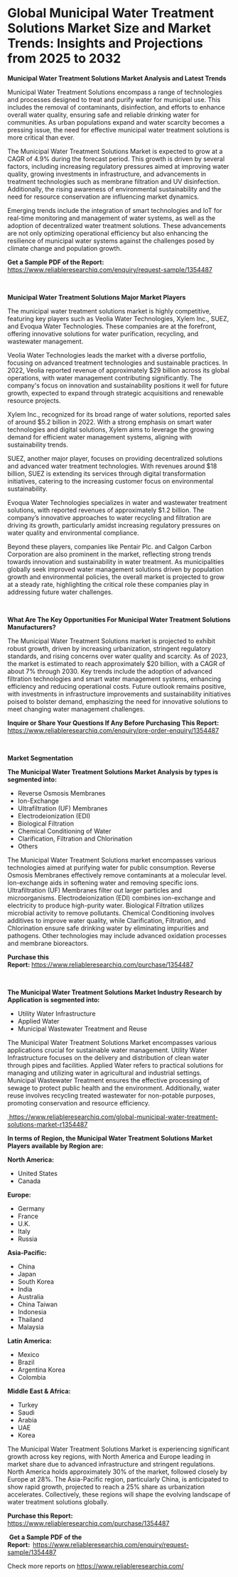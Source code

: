 <p><h1>Global Municipal Water Treatment Solutions Market Size and Market Trends: Insights and Projections from 2025 to 2032</h1></p><p><strong>Municipal Water Treatment Solutions Market Analysis and Latest Trends</strong></p>
<p><p>Municipal Water Treatment Solutions encompass a range of technologies and processes designed to treat and purify water for municipal use. This includes the removal of contaminants, disinfection, and efforts to enhance overall water quality, ensuring safe and reliable drinking water for communities. As urban populations expand and water scarcity becomes a pressing issue, the need for effective municipal water treatment solutions is more critical than ever.</p><p>The Municipal Water Treatment Solutions Market is expected to grow at a CAGR of 4.9% during the forecast period. This growth is driven by several factors, including increasing regulatory pressures aimed at improving water quality, growing investments in infrastructure, and advancements in treatment technologies such as membrane filtration and UV disinfection. Additionally, the rising awareness of environmental sustainability and the need for resource conservation are influencing market dynamics. </p><p>Emerging trends include the integration of smart technologies and IoT for real-time monitoring and management of water systems, as well as the adoption of decentralized water treatment solutions. These advancements are not only optimizing operational efficiency but also enhancing the resilience of municipal water systems against the challenges posed by climate change and population growth.</p></p>
<p><strong>Get a Sample PDF of the Report:&nbsp;</strong> <a href="https://www.reliableresearchiq.com/enquiry/request-sample/1354487?utm_campaign=3030&utm_medium=2&utm_source=Github&utm_content=ia&utm_term=11032025&utm_id=municipal-water-treatment-solutions">https://www.reliableresearchiq.com/enquiry/request-sample/1354487</a></p>
<p>&nbsp;</p>
<p><strong>Municipal Water Treatment Solutions Major Market Players</strong></p>
<p><p>The municipal water treatment solutions market is highly competitive, featuring key players such as Veolia Water Technologies, Xylem Inc., SUEZ, and Evoqua Water Technologies. These companies are at the forefront, offering innovative solutions for water purification, recycling, and wastewater management.</p><p>Veolia Water Technologies leads the market with a diverse portfolio, focusing on advanced treatment technologies and sustainable practices. In 2022, Veolia reported revenue of approximately $29 billion across its global operations, with water management contributing significantly. The company's focus on innovation and sustainability positions it well for future growth, expected to expand through strategic acquisitions and renewable resource projects.</p><p>Xylem Inc., recognized for its broad range of water solutions, reported sales of around $5.2 billion in 2022. With a strong emphasis on smart water technologies and digital solutions, Xylem aims to leverage the growing demand for efficient water management systems, aligning with sustainability trends.</p><p>SUEZ, another major player, focuses on providing decentralized solutions and advanced water treatment technologies. With revenues around $18 billion, SUEZ is extending its services through digital transformation initiatives, catering to the increasing customer focus on environmental sustainability.</p><p>Evoqua Water Technologies specializes in water and wastewater treatment solutions, with reported revenues of approximately $1.2 billion. The company’s innovative approaches to water recycling and filtration are driving its growth, particularly amidst increasing regulatory pressures on water quality and environmental compliance.</p><p>Beyond these players, companies like Pentair Plc. and Calgon Carbon Corporation are also prominent in the market, reflecting strong trends towards innovation and sustainability in water treatment. As municipalities globally seek improved water management solutions driven by population growth and environmental policies, the overall market is projected to grow at a steady rate, highlighting the critical role these companies play in addressing future water challenges.</p></p>
<p>&nbsp;</p>
<p><strong>What Are The Key Opportunities For Municipal Water Treatment Solutions Manufacturers?</strong></p>
<p><p>The Municipal Water Treatment Solutions market is projected to exhibit robust growth, driven by increasing urbanization, stringent regulatory standards, and rising concerns over water quality and scarcity. As of 2023, the market is estimated to reach approximately $20 billion, with a CAGR of about 7% through 2030. Key trends include the adoption of advanced filtration technologies and smart water management systems, enhancing efficiency and reducing operational costs. Future outlook remains positive, with investments in infrastructure improvements and sustainability initiatives poised to bolster demand, emphasizing the need for innovative solutions to meet changing water management challenges.</p></p>
<p><strong>Inquire or Share Your Questions If Any Before Purchasing This Report:</strong> <a href="https://www.reliableresearchiq.com/enquiry/pre-order-enquiry/1354487?utm_campaign=3030&utm_medium=2&utm_source=Github&utm_content=ia&utm_term=11032025&utm_id=municipal-water-treatment-solutions">https://www.reliableresearchiq.com/enquiry/pre-order-enquiry/1354487</a></p>
<p>&nbsp;</p>
<p><strong>Market Segmentation</strong></p>
<p><strong>The Municipal Water Treatment Solutions Market Analysis by types is segmented into:</strong></p>
<p><ul><li>Reverse Osmosis Membranes</li><li>Ion-Exchange</li><li>Ultrafiltration (UF) Membranes</li><li>Electrodeionization (EDI)</li><li>Biological Filtration</li><li>Chemical Conditioning of Water</li><li>Clarification, Filtration and Chlorination</li><li>Others</li></ul></p>
<p><p>The Municipal Water Treatment Solutions market encompasses various technologies aimed at purifying water for public consumption. Reverse Osmosis Membranes effectively remove contaminants at a molecular level. Ion-exchange aids in softening water and removing specific ions. Ultrafiltration (UF) Membranes filter out larger particles and microorganisms. Electrodeionization (EDI) combines ion-exchange and electricity to produce high-purity water. Biological Filtration utilizes microbial activity to remove pollutants. Chemical Conditioning involves additives to improve water quality, while Clarification, Filtration, and Chlorination ensure safe drinking water by eliminating impurities and pathogens. Other technologies may include advanced oxidation processes and membrane bioreactors.</p></p>
<p><strong>Purchase this Report:&nbsp;</strong><a href="https://www.reliableresearchiq.com/purchase/1354487?utm_campaign=3030&utm_medium=2&utm_source=Github&utm_content=ia&utm_term=11032025&utm_id=municipal-water-treatment-solutions">https://www.reliableresearchiq.com/purchase/1354487</a></p>
<p>&nbsp;</p>
<p><strong>The Municipal Water Treatment Solutions Market Industry Research by Application is segmented into:</strong></p>
<p><ul><li>Utility Water Infrastructure</li><li>Applied Water</li><li>Municipal Wastewater Treatment and Reuse</li></ul></p>
<p><p>The Municipal Water Treatment Solutions Market encompasses various applications crucial for sustainable water management. Utility Water Infrastructure focuses on the delivery and distribution of clean water through pipes and facilities. Applied Water refers to practical solutions for managing and utilizing water in agricultural and industrial settings. Municipal Wastewater Treatment ensures the effective processing of sewage to protect public health and the environment. Additionally, water reuse involves recycling treated wastewater for non-potable purposes, promoting conservation and resource efficiency.</p></p>
<p><a href="https://www.reliableresearchiq.com/global-municipal-water-treatment-solutions-market-r1354487?utm_campaign=3030&utm_medium=2&utm_source=Github&utm_content=ia&utm_term=11032025&utm_id=municipal-water-treatment-solutions">&nbsp;https://www.reliableresearchiq.com/global-municipal-water-treatment-solutions-market-r1354487</a></p>
<p><strong>In terms of Region, the Municipal Water Treatment Solutions Market Players available by Region are:</strong></p>
<p>
    <p> <strong> North America: </strong>
        <ul>
            <li>United States</li>
            <li>Canada</li>
        </ul>
        </p> 
    <p> <strong> Europe: </strong>
        <ul>
            <li>Germany</li>
            <li>France</li>
            <li>U.K.</li>
            <li>Italy</li>
            <li>Russia</li>
        </ul>
        </p> 
    <p> <strong> Asia-Pacific: </strong>
        <ul>
            <li>China</li>
            <li>Japan</li>
            <li>South Korea</li>
            <li>India</li>
            <li>Australia</li>
            <li>China Taiwan</li>
            <li>Indonesia</li>
            <li>Thailand</li>
            <li>Malaysia</li>
        </ul>
        </p> 
    <p> <strong> Latin America: </strong>
        <ul>
            <li>Mexico</li>
            <li>Brazil</li>
            <li>Argentina Korea</li>
            <li>Colombia</li>
        </ul>
        </p> 
    <p> <strong> Middle East & Africa: </strong>
        <ul>
            <li>Turkey</li>
            <li>Saudi</li>
            <li>Arabia</li>
            <li>UAE</li>
            <li>Korea</li>
        </ul>
    </p>
    </p>
<p><p>The Municipal Water Treatment Solutions Market is experiencing significant growth across key regions, with North America and Europe leading in market share due to advanced infrastructure and stringent regulations. North America holds approximately 30% of the market, followed closely by Europe at 28%. The Asia-Pacific region, particularly China, is anticipated to show rapid growth, projected to reach a 25% share as urbanization accelerates. Collectively, these regions will shape the evolving landscape of water treatment solutions globally.</p></p>
<p><strong>Purchase this Report: </strong><a href="https://www.reliableresearchiq.com/purchase/1354487?utm_campaign=3030&utm_medium=2&utm_source=Github&utm_content=ia&utm_term=11032025&utm_id=municipal-water-treatment-solutions">https://www.reliableresearchiq.com/purchase/1354487</a></p>
<p>&nbsp;<strong>Get a Sample PDF of the Report:&nbsp;&nbsp;</strong><a href="https://www.reliableresearchiq.com/enquiry/request-sample/1354487?utm_campaign=3030&utm_medium=2&utm_source=Github&utm_content=ia&utm_term=11032025&utm_id=municipal-water-treatment-solutions">https://www.reliableresearchiq.com/enquiry/request-sample/1354487</a></p>
<p><strong></strong></p>
<p>Check more reports on <a href="https://www.reliableresearchiq.com/?utm_campaign=3030&utm_medium=2&utm_source=Github&utm_content=ia&utm_term=11032025&utm_id=municipal-water-treatment-solutions">https://www.reliableresearchiq.com/</a></p>